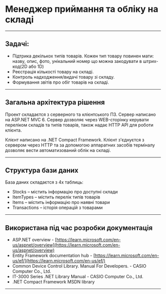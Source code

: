 # Менеджер приймання та обліку на складі

---

## Задачі:

- Підтрика декількох типів товарів. Кожен тип товару повинен мати: назву, опис, фото, унікальний номер що можна закодувати в штрих-код(2D або 1D)
- Реєстрація кількості товару на складі.
- Контроль надходження/видачі товару зі складу. 
- Формування звітів про обіг товарів на складі.

---

## Загальна архітектура рішення

Проект складаєтся з серверного та клієнтського ПЗ. Сервер написано на ASP.NET MVC 6. Сервер дозволяє через WEB-сторінку керувати переліком складів та типів товарів, також надає HTTP API для роботи клієнта.

Клієнт написано на .NET Compact Framework. Клієнт з'єднуєтся з сервером через HTTP та за допомогою аппаратних засобів терміналу дозволяє вести автоматизований облік на складі.

---
## Структура бази даних

База даних складаєтся з 4х таблиць:
- Stocks – містить інформацію про доступні склади
- ItemTypes – містить перелік типів товарів
- Items – містить інформацію про наявні товари
- Transactions – історія операцій з товарами

---

## Використана під час розробки документація

- ASP.NET overview - [https://learn.microsoft.com/en-us/aspnet/overview](https://learn.microsoft.com/en-us/aspnet/overview)
- Entity Framework documentation hub - [https://learn.microsoft.com/en-us/ef/](https://learn.microsoft.com/en-us/ef/)
- Common Device Control Library. Manual For Developers. - CASIO Computer Co., Ltd. 
- IT-3000 Series .NET Library Manual - CASIO Computer Co., Ltd.
- .NET Compact Framework MSDN library

---